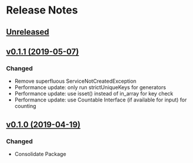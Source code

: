 # Release Notes

## [Unreleased](https://github.com/ixocreate/collection/compare/0.1.1...develop)

## [v0.1.1 (2019-05-07)](https://github.com/ixocreate/collection/compare/0.1.0...0.1.1)
### Changed
- Remove superfluous ServiceNotCreatedException
- Performance update: only run strictUniqueKeys for generators
- Performance update: use isset() instead of in_array for key check
- Performance update: use Countable Interface (if available for input) for counting

## [v0.1.0 (2019-04-19)](https://github.com/ixocreate/collection/compare/master...0.1.0)
### Changed
- Consolidate Package
